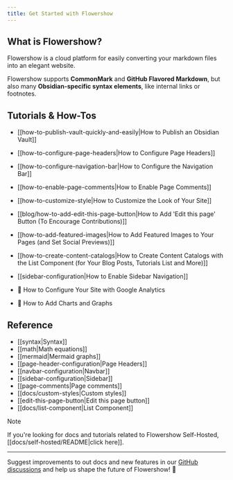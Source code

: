 ```yaml
---
title: Get Started with Flowershow
---
```


## What is Flowershow?

Flowershow is a cloud platform for easily converting your markdown files into an elegant website. 

Flowershow supports **CommonMark** and **GitHub Flavored Markdown**, but also many **Obsidian-specific syntax elements**, like internal links or footnotes.

## Tutorials & How-Tos

- [[how-to-publish-vault-quickly-and-easily|How to Publish an Obsidian Vault]]
- [[how-to-configure-page-headers|How to Configure Page Headers]]
- [[how-to-configure-navigation-bar|How to Configure the Navigation Bar]]
- [[how-to-enable-page-comments|How to Enable Page Comments]]
- [[how-to-customize-style|How to Customize the Look of Your Site]]
- [[blog/how-to-add-edit-this-page-button|How to Add 'Edit this page' Button (To Encourage Contributions)]]
- [[how-to-add-featured-images|How to Add Featured Images to Your Pages (and Set Social Previews)]]
- [[how-to-create-content-catalogs|How to Create Content Catalogs with the List Component (for Your Blog Posts, Tutorials List and More)]]
- [[sidebar-configuration|How to Enable Sidebar Navigation]]

- 🚧 How to Configure Your Site with Google Analytics
- 🚧 How to Add Charts and Graphs

## Reference

- [[syntax|Syntax]]
- [[math|Math equations]]
- [[mermaid|Mermaid graphs]]
- [[page-header-configuration|Page Headers]]
- [[navbar-configuration|Navbar]]
- [[sidebar-configuration|Sidebar]]
- [[page-comments|Page comments]]
- [[docs/custom-styles|Custom styles]]
- [[edit-this-page-button|Edit this page button]]
- [[docs/list-component|List Component]]

>[!note]
>If you're looking for docs and tutorials related to Flowershow Self-Hosted, [[docs/self-hosted/README|click here]].

---

Suggest improvements to out docs and new features in our [GitHub discussions](https://github.com/orgs/flowershow/discussions) and help us shape the future of Flowershow! 💐